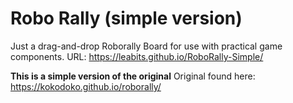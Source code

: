 # Robo Rally (simple version)

Just a drag-and-drop Roborally Board for use with practical game components.
URL: https://leabits.github.io/RoboRally-Simple/

**This is a simple version of the original**
Original found here:
https://kokodoko.github.io/roborally/

